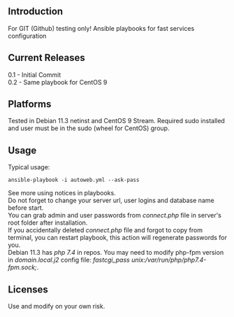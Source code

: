 ## Introduction
For GIT (Github) testing only! Ansible playbooks for fast services configuration
## Current Releases
0.1 - Initial Commit <br />
0.2 - Same playbook for CentOS 9
## Platforms
Tested in Debian 11.3 netinst and CentOS 9 Stream. Required sudo installed and user must be in the sudo (wheel for CentOS) group. <br />
## Usage
Typical usage:
```
ansible-playbook -i autoweb.yml --ask-pass
```
See more using notices in playbooks. <br />
Do not forget to change your server url, user logins and database name before start. <br />
You can grab admin and user passwords from *connect.php* file in server's root folder after installation. <br />
If you accidentally deleted *connect.php* file and forgot to copy from terminal, you can restart playbook, this action will regenerate passwords for you. <br />
Debian 11.3 has *php 7.4* in repos. You may need to modify php-fpm version in *domain.local.j2* config file: *fastcgi_pass unix:/var/run/php/php7.4-fpm.sock;*. <br />
## Licenses
Use and modify on your own risk.